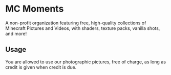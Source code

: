 # MC Moments

A non-profit organization featuring free, high-quality collections of Minecraft Pictures and Videos, with shaders, texture packs, vanilla shots, and more!

## Usage

You are allowed to use our photographic pictures, free of charge, as long as credit is given when credit is due. 
